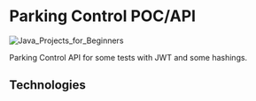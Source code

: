 # Parking Control POC/API

![Java_Projects_for_Beginners](https://github.com/weillercarvalho/POO-Java/assets/99501431/885564b4-a37f-4291-aad4-6bd7bc1984d1)


Parking Control API for some tests with JWT and some hashings. 

## Technologies
<p>
  <img src="https://img.shields.io/badge/java-%23ED8B00.svg?style=for-the-badge&logo=openjdk&logoColor=white" alt=""/>
  <img src="https://img.shields.io/badge/spring-%236DB33F.svg?style=for-the-badge&logo=spring&logoColor=white" alt=""/>
  <img src="https://img.shields.io/badge/json-5E5C5C?style=for-the-badge&logo=json&logoColor=white" alt=""/>
  <img src="https://img.shields.io/badge/JavaScript-323330?style=for-the-badge&logo=javascript&logoColor=F7DF1E" alt=""/>
  <img src="https://img.shields.io/badge/HTML5-E34F26?style=for-the-badge&logo=html5&logoColor=white" alt=""/>
  <img src="https://img.shields.io/badge/CSS3-1572B6?style=for-the-badge&logo=css3&logoColor=white" alt=""/>
  <img src="https://img.shields.io/badge/postgres-%23316192.svg?style=for-the-badge&logo=postgresql&logoColor=white" alt=""/>
 </p>
